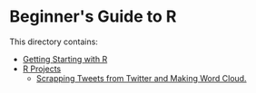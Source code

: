 # Beginner's Guide to R 
This directory contains:
* [Getting Starting with R]()
* [R Projects]()
    * [Scrapping Tweets from Twitter and Making Word Cloud.]()
